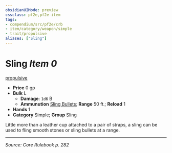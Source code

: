 ```yaml
---
obsidianUIMode: preview
cssclass: pf2e,pf2e-item
tags:
- compendium/src/pf2e/crb
- item/category/weapon/simple
- trait/propulsive
aliases: ["Sling"]
---
```

# Sling *Item 0*  
[propulsive](propulsive.md "Propulsive Weapon Trait")  

- **Price** 0 gp
- **Bulk** L
  - **Damage**: `1d6` B
  - **Ammunution** [Sling Bullets](sling-bullets.md); **Range** 50 ft.; **Reload** 1
- **Hands** 1
- **Category** Simple; **Group** Sling 

Little more than a leather cup attached to a pair of straps, a sling can be used to fling smooth stones or sling bullets at a range.


---
*Source: Core Rulebook p. 282*